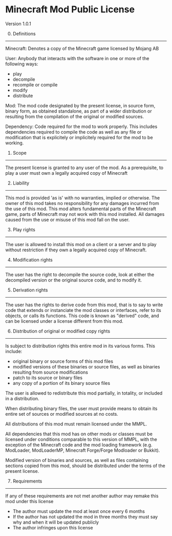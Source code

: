 Minecraft Mod Public License
============================

Version 1.0.1

0. Definitions
--------------

Minecraft: Denotes a copy of the Minecraft game licensed by Mojang AB

User: Anybody that interacts with the software in one or more of the following ways:
   - play
   - decompile
   - recompile or compile
   - modify
   - distribute

Mod: The mod code designated by the present license, in source form, binary
form, as obtained standalone, as part of a wider distribution or resulting from
the compilation of the original or modified sources.

Dependency: Code required for the mod to work properly. This includes
dependencies required to compile the code as well as any file or modification
that is explicitely or implicitely required for the mod to be working.


1. Scope
--------

The present license is granted to any user of the mod. As a prerequisite, to play
a user must own a legally acquired copy of Minecraft

2. Liability
------------

This mod is provided 'as is' with no warranties, implied or otherwise. The owner
of this mod takes no responsibility for any damages incurred from the use of
this mod. This mod alters fundamental parts of the Minecraft game, parts of
Minecraft may not work with this mod installed. All damages caused from the use
or misuse of this mod fall on the user.

3. Play rights
--------------

The user is allowed to install this mod on a client or a server and to play
without restriction if they own a legally acquired copy of Minecraft.

4. Modification rights
----------------------

The user has the right to decompile the source code, look at either the
decompiled version or the original source code, and to modify it.

5. Derivation rights
--------------------

The user has the rights to derive code from this mod, that is to say to
write code that extends or instanciate the mod classes or interfaces, refer to
its objects, or calls its functions. This code is known as "derived" code, and
can be licensed under a license different from this mod.

6. Distribution of original or modified copy rights
---------------------------------------------------

Is subject to distribution rights this entire mod in its various forms. This
include:
   - original binary or source forms of this mod files
   - modified versions of these binaries or source files, as well as binaries
     resulting from source modifications
   - patch to its source or binary files
   - any copy of a portion of its binary source files

The user is allowed to redistribute this mod partially, in totality, or
included in a distribution.

When distributing binary files, the user must provide means to obtain its
entire set of sources or modified sources at no costs.

All distributions of this mod must remain licensed under the MMPL.

All dependencies that this mod has on other mods or classes must be licensed
under conditions comparable to this version of MMPL, with the exception of the
Minecraft code and the mod loading framework (e.g. ModLoader, ModLoaderMP, Minecraft Forge/Forge Modloader or
Bukkit).

Modified version of binaries and sources, as well as files containing sections
copied from this mod, should be distributed under the terms of the present
license.

7. Requirements
---------------------------------------------------
If any of these requirements are not met another author may remake this mod under this license
  - The author must update the mod at least once every 6 months
  - If the author has not updated the mod in three months they must say why and when it will be updated publicly
  - The author infringes upon this license
